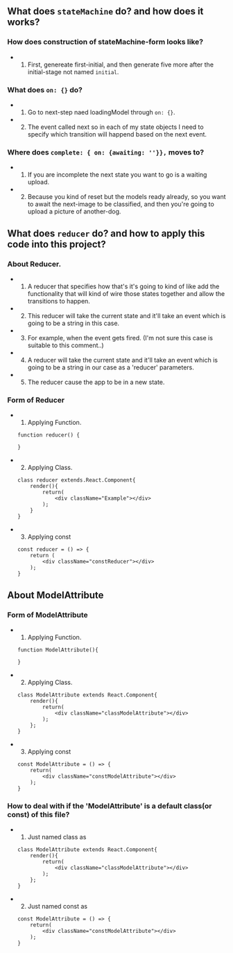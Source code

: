 ## What does `stateMachine` do? and how does it works?

### How does construction of stateMachine-form looks like?  
- 1. First, genereate first-initial, and then generate five more after the initial-stage not named `initial`.

### What does `on: {}` do?
- 1. Go to next-step naed loadingModel through `on: {}`. 
- 2. The event called next so in each of my state objects I need to specify which transition will happend based on the next event.
        
### Where does `complete: { on: {awaiting: ''}},` moves to?
- 1. If you are incomplete the next state you want to go is a waiting upload.
- 2. Because you kind of reset but the models ready already, so you want to await the next-image to be classified, and then you're going to upload a picture of another-dog.


## What does `reducer` do? and how to apply this code into this project?

### About Reducer.
- 1. A reducer that specifies how that's it's going to kind of like add the functionality that will kind of wire those states together and allow the transitions to happen.
- 2. This reducer will take the current state and it'll take an event which is going to be a string in this case.
- 3. For example, when the event gets fired. (I'm not sure this case is suitable to this comment..)
- 4. A reducer will take the current state and it'll take an event which is going to be a string in our case as a 'reducer' parameters.
- 5. The reducer cause the app to be in a new state.

### Form of Reducer
- 1. Applying Function.
    ```
    function reducer() {
        
    }
    ```
- 2. Applying Class.
    ```
    class reducer extends.React.Component{
        render(){
            return(
                <div className="Example"></div>
            );
        }
    }
    ```
- 3. Applying const
    ```
    const reducer = () => {
        return (
            <div className="constReducer"></div>
        );
    }
    ```


## About ModelAttribute

### Form of ModelAttribute
- 1. Applying Function.
    ```
    function ModelAttribute(){

    }
    ```

- 2. Applying Class.
    ```
    class ModelAttribute extends React.Component{
        render(){
            return(
                <div className="classModelAttribute"></div>
            );
        };
    }
    ```

- 3. Applying const
    ```
    const ModelAttribute = () => {
        return(
            <div className="constModelAttribute"></div>
        );
    }
    ```

### How to deal with if the 'ModelAttribute' is a default class(or const) of this file?
- 1. Just named class as 
    ```
    class ModelAttribute extends React.Component{
        render(){
            return(
                <div className="classModelAttribute"></div>
            );
        };
    }
    ```

- 2. Just named const as
    ```
    const ModelAttribute = () => {
        return(
            <div className="constModelAttribute"></div>
        );
    }
    ```